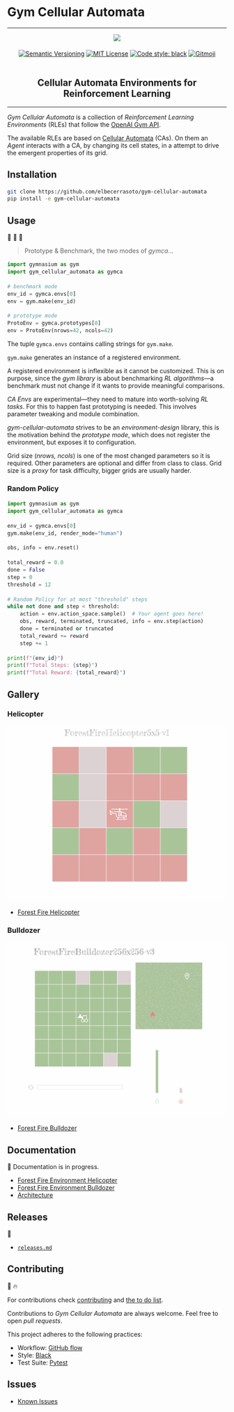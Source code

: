# Gym Cellular Automata
---

<p align="center">
    <a href="pics/gym_cellular_automata.svg"><img src="pics/gym_cellular_automata.svg"></a>
    <br />
    <br />
    <a href="https://semver.org/"><img src="https://img.shields.io/badge/version-0.6.0-blue" alt="Semantic Versioning"></a>
    <a href="http://choosealicense.com/licenses/mit/"><img src="https://img.shields.io/badge/license-MIT-red.svg?style=flat" alt="MIT License"></a>
    <a href="https://github.com/psf/black"><img src="https://img.shields.io/badge/code%20style-black-000000.svg" alt="Code style: black"></a>
    <a href="https://gitmoji.dev"><img src="https://img.shields.io/badge/gitmoji-%20😜%20😍-FFDD67.svg" alt="Gitmoji"></a>
    <br />
    <br />
    <h2 align="center">Cellular Automata Environments for Reinforcement Learning</h2>
</p>
<hr />

_Gym Cellular Automata_ is a collection of _Reinforcement Learning Environments_ (RLEs) that follow the [OpenAI Gym API](https://gym.openai.com/docs).

The available RLEs are based on [Cellular Automata](https://en.wikipedia.org/wiki/Cellular_automaton) (CAs). On them an _Agent_ interacts with a CA, by changing its cell states, in a attempt to drive the emergent properties of its grid.

## Installation

```bash
git clone https://github.com/elbecerrasoto/gym-cellular-automata
pip install -e gym-cellular-automata
```

## Usage

:carousel_horse: :carousel_horse: :carousel_horse:

> Prototype & Benchmark, the two modes of _gymca_...

```python
import gymnasium as gym
import gym_cellular_automata as gymca

# benchmark mode
env_id = gymca.envs[0]
env = gym.make(env_id)

# prototype mode
ProtoEnv = gymca.prototypes[0]
env = ProtoEnv(nrows=42, ncols=42)
```

The tuple `gymca.envs` contains calling strings for `gym.make`.

`gym.make` generates an instance of a registered environment.

A registered environment is inflexible as it cannot be
customized. This is on purpose, since the _gym library_ is
about benchmarking _RL algorithms_—a benchmark must not change
if it wants to provide meaningful comparisons.

_CA Envs_ are experimental—they need to mature into worth-solving _RL tasks_. For this to happen fast prototyping is needed. This involves parameter tweaking and module combination.

_gym-cellular-automata_ strives to be an _environment-design_ library, this is the motivation behind the _prototype mode_, which does not register the environment, but exposes it to configuration.

Grid size (_nrows, ncols_) is one of the most changed parameters so it is required. Other parameters are optional and differ from class to class. Grid size is a _proxy_ for task difficulty, bigger grids are usually harder.

### Random Policy

```python
import gymnasium as gym
import gym_cellular_automata as gymca

env_id = gymca.envs[0]
gym.make(env_id, render_mode="human")

obs, info = env.reset()

total_reward = 0.0
done = False
step = 0
threshold = 12

# Random Policy for at most "threshold" steps
while not done and step < threshold:
    action = env.action_space.sample()  # Your agent goes here!
    obs, reward, terminated, truncated, info = env.step(action)
    done = terminated or truncated
    total_reward += reward
    step += 1

print(f"{env_id}")
print(f"Total Steps: {step}")
print(f"Total Reward: {total_reward}")
```

## Gallery

### Helicopter ###

![Forest Fire Helicopter](./gifs/gym_cellular_automata_ForestFireHelicopter5x5-v1.gif)

+ [Forest Fire Helicopter](./gym_cellular_automata/forest_fire/helicopter/README.md)

### Bulldozer ###

![Forest Fire Bulldozer](./gifs/gym_cellular_automata_ForestFireBulldozer256x256-v3.gif)

+ [Forest Fire Bulldozer](./gym_cellular_automata/forest_fire/bulldozer/README.md)

## Documentation

:construction_worker: Documentation is in progress.

+ [Forest Fire Environment Helicopter](./gym_cellular_automata/forest_fire/helicopter/README.md)
+ [Forest Fire Environment Bulldozer](./gym_cellular_automata/forest_fire/bulldozer/README.md)
+ [Architecture](./docs/architecture.md)

## Releases

:drum:
+ [`releases.md`](./releases.md)

## Contributing

:evergreen_tree: :fire:

For contributions check [contributing](./CONTRIBUTING.md) and [the to do list](todo.md).

Contributions to _Gym Cellular Automata_ are always welcome. Feel free to open _pull requests_.

This project adheres to the following practices:

+ Workflow: [GitHub flow](https://guides.github.com/introduction/flow/)
+ Style: [Black](https://github.com/psf/black)
+ Test Suite: [Pytest](https://docs.pytest.org/en/stable/index.html)

## Issues

+ [Known Issues](./issues.md)
